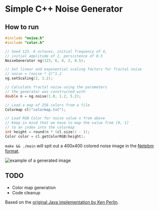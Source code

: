 # Simple C++ Noise Generator

## How to run
```c++
#include "noise.h"
#include "color.h"

// Seed 123, 6 octaves, initial frequency of 4,
// initial amplitude of 2, persistence of 0.5
NoiseGenerator ng(123, 6, 4, 2, 0.5);

// Set linear and exponential scaling factors for fractal noise
// noise = (noise * 2)^1.2
ng.setScaling(2, 1.2);

// Calculate fractal noise using the parameters
// the generator was constructed with
double n = ng.noise(1.0, 1.2, 5.2);

// Load a map of 256 colors from a file
Colormap cl("colormap.txt");

// Load RGB Color for noise value n from above
// Keep in mind that we have to map the value from [0, 1]
// to an index into the colormap
int height = round(n * (cl.size() - 1);
Color color = cl.getColorRGB(height);
```

```make && ./main``` will spit out a 400x400 colored noise image in the [Netpbm format](https://en.wikipedia.org/wiki/Netpbm).

![example of a generated image](https://github.com/darius1702/color_noise/blob/main/example.png)
## TODO
- Color map generation
- Code cleanup

Based on the [original Java implementation by Ken Perlin](https://mrl.cs.nyu.edu/~perlin/noise/).

